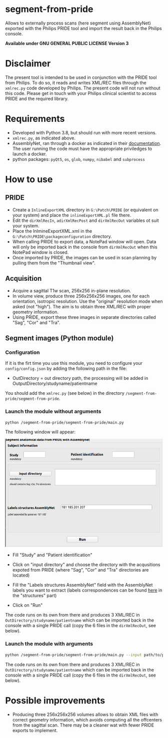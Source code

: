 # segment-from-pride

Allows to externally process scans (here segment using AssemblyNet) exported with the Philips PRIDE tool and import the result back in the Philips console.

**Available under GNU GENERAL PUBLIC LICENSE Version 3**

# Disclaimer 
The present tool is intended to be used in conjunction with the PRIDE tool from Philips. 
To do so, it reads and writes XML/REC files through the `xmlrec.py` code developed by Philips.
The present code will not run without this code. Please get in touch with your Philips clinical scientist to access PRIDE and the required library.

# Requirements
- Developed with Python 3.8, but should run with more recent versions.
- `xmlrec.py`, as indicated above.
- AssemblyNet, ran through a docker as indicated in their [documentation](https://github.com/volBrain/AssemblyNet). The user running the code must have the appropriate priviledges to launch a docker.
- python packages: `pyQt5`, `os`, `glob`, `numpy`, `nibabel` and `subprocess`

# How to use
## PRIDE
- Create a `InlineExportXML` directory in `G:\Patch\PRIDE` (or equivalent on your system) and place the `inlineExportXML.pl` file there.
- Edit the `dirXmlRecIn`, `adirXmlRecPost` and `dirXmlRecOut` variables ot suit your system.
- Place the InlmineExportXML.xml in the `G:\Patch\PRIDE\packageconfiguration` directory.
- When calling PRIDE to export data, a NotePad window will open. Data will only be imported back in the console from `dirXmlRecOut` when this NotePad window is closed.
- Once imported by PRIDE, the images can be used in scan planning by pulling them from the "Thumbnail view".

## Acquisition
- Acquire a sagittal T1w scan, 256x256 in-plane resolution.
- In volume view, produce three 256x256x256 images, one for each orientation, isotropic resolution. Use the "original" resolution mode when asked (not "high"). The aim is to obtain three XML/REC with proper geometry information.
- Using PRIDE, export these three images in separate directories called "Sag", "Cor" and "Tra".
  
## Segment images (Python module)

### Configuration 
If it is the firt time you use this module, you need to configure your `config/config.json` by adding the following path in the file:

- OutDirectory = out directory path, the processing will be added in OutputDirectory/studyname/patientname

You should add the `xmlrec.py` (see below) in the directory `/segment-from-pride/segment-from-pride`.

### Launch the module without arguments

```bash
python /segment-from-pride/segment-from-pride/main.py
```
The following window will appear:

![Module](./segment-from-pride/module.png)

- Fill "Study" and "Patient identification"

- Click on "input directory" and choose the directory with the acqusitions expoted from PRIDE (where "Sag", "Cor" and "Tra" directories are located)

- Fill the "Labels structures AssemblyNet" field with the AssemblyNet labels you want to extract (labels correspondences can be found [here](https://github.com/volBrain/AssemblyNet/blob/main/example/README.pdf) in the "structures" part)

- Click on "Run"

The code runs on its own from there and produces 3 XML/REC in `OutDirectory/studyname/patientname` which can be imported back in the console with a single PRIDE call (copy the 6 files in the `dirXmlRecOut`, see below).

### Launch the module with arguments

```bash
python /segment-from-pride/segment-from-pride/main.py --input path/to/pride/acq --labels 181 185 --study studyname --patient patientname
```
The code runs on its own from there and produces 3 XML/REC in `OutDirectory/studyname/patientname` which can be imported back in the console with a single PRIDE call (copy the 6 files in the `dirXmlRecOut`, see below).
  
# Possible improvements
- Producing three 256x256x256 volumes allows to obtain XML files with correct geometry information, which avoids computing all the offcenters from the sagittal scan. There may be a cleaner wat with fewer PRIDE exports to implement. 
